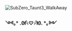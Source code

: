 ![SubZero_Taunt3_WalkAway](https://github.com/user-attachments/assets/76cf47ee-b25b-439c-a9bd-696c72ff53ef)

  ### ༺｡° .ᘛ𓆩♡𓆪ᘚ. °｡༻
